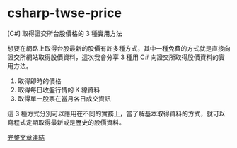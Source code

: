 # csharp-twse-price
 [C#] 取得證交所台股價格的 3 種實用方法
 
想要在網路上取得台股最新的股價有許多種方式，其中一種免費的方式就是直接向證交所網站取得股價資料，這次我會分享 3 種用 C# 向證交所取得股價資料的實用方法。

1. 取得即時的價格
2. 取得每日收盤行情的 K 線資料
3. 取得單一股票在當月各日成交資訊

這 3 種方式分別可以應用在不同的實務上，當了解基本取得資料的方式，就可以寫程式定期取得最新或是歷史的股價資料。

[完整文章連結](https://blog.hungwin.com.tw/csharp-twse-price/)
